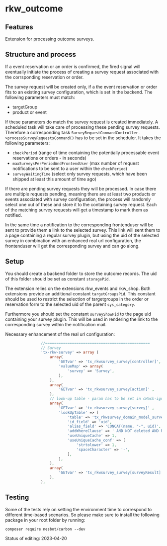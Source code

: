 # rkw_outcome
## Features
Extension for processing outcome surveys.

## Structure and process

If a event reservation or an order is confirmed, the fired signal will eventually initiate the process of creating a survey request associated with the corrsponding reservation or order.

The survey request will be created only, if a the event reservation or order fits to an existing survey configuration, which is set in the backend. The following parameters must match:

* targetGroup
* product or event

If these parameters do match the survey request is created immediately. A scheduled task will take care of processing these pending survey requests. Therefore a corresponding task ```SurveyRequestCommandController->processSurveyRequestsCommand()``` has to be set in the scheduler. It takes the following parameters:

* ```checkPeriod``` (range of time containing the potentially processable event reservations or orders - in seconds)
* ```maxSurveysPerPeriodAndFrontendUser``` (max number of request notifications to be sent to a user within the ```checkPeriod```)
* ```surveyWaitingTime``` (select only survey requests, which have been shipped at least this amount of time ago)

If there are pending survey requests they will be processed. In case there are multiple requests pending, meaning there are at least two products or events associated with survey configuration, the process will randomly select one out of these and store it to the containing survey request. Each of the matching survey requests will get a timestamp to mark them as notified.

In the same time a notification to the corresponding frontenduser will be sent to provide them a link to the selected survey. This link will sent them to a page containing a regular survey plugin, but using the uid of the selected survey in combination with an enhanced real url configuration, the frontenduser will get the corresponding survey and can go along.

## Setup

You should create a backend folder to store the outcome records. The uid of this folder should be set as constant ```storagePid```.

The extension relies on the extensions rkw_events and rkw_shop. Both extensions provide an additional constant ```targetGroupsPid```. This constant should be used to restrict the selection of targetgroups in the order or reservation form to the selected uid of the parent ```sys_category```.

Furthermore you should set the constant ```surveyShowPid``` to the page uid containing your survey plugin. This will be used in rendering the link to the corresponding survey within the notification mail.

Necessary enhancement of the real url configuration:

```php
                //===============================================
                // Survey
                'tx-rkw-survey' => array (
                    array(
                        'GETvar' => 'tx_rkwsurvey_survey[controller]',
                        'valueMap' => array(
                            'survey' => 'Survey',
                        ),
                    ),
                    array(
                        'GETvar' => 'tx_rkwsurvey_survey[action]' ,
                    ),
                    // look-up table - param has to be set in cHash-ignore in Install-Tool!
                    array(
                        'GETvar' => 'tx_rkwsurvey_survey[survey]' ,
                        'lookUpTable' => [
                            'table' => 'tx_rkwsurvey_domain_model_survey',
                            'id_field' => 'uid',
                            'alias_field' => 'CONCAT(name, "-", uid)',
                            'addWhereClause' => ' AND NOT deleted AND NOT hidden',
                            'useUniqueCache' => 1,
                            'useUniqueCache_conf' => [
                                'strtolower' => 1,
                                'spaceCharacter' => '-',
                            ],
                        ],
                    ),
                    array(
                        'GETvar' => 'tx_rkwsurvey_survey[surveyResult]',
                    ),
                ),
```

## Testing

Some of the tests rely on setting the environment time to correspond to different time-based scenarios. So please make sure to install the following package in your root folder by running:

``composer require nesbot/carbon --dev``

Status of editing: 2023-04-20
